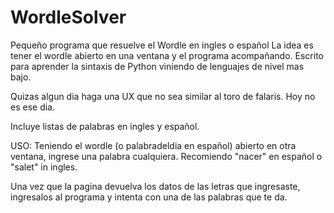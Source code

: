 # WordleSolver
Pequeño programa que resuelve el Wordle en ingles o español
La idea es tener el wordle abierto en una ventana y el programa acompañando.
Escrito para aprender la sintaxis de Python viniendo de lenguajes de nivel mas bajo.

Quizas algun dia haga una UX que no sea similar al toro de falaris. Hoy no es ese dia.

Incluye listas de palabras en ingles y español.

USO:
Teniendo el wordle (o palabradeldia en español) abierto en otra ventana, ingrese una palabra cualquiera. Recomiendo "nacer" en español
o "salet" in ingles.

Una vez que la pagina devuelva los datos de las letras que ingresaste, ingresalos al programa y intenta con una de las palabras que te da.
